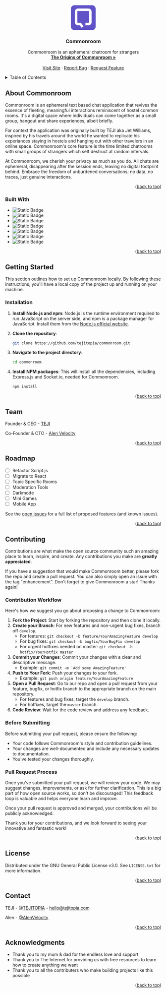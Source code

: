 <a name="readme-top"></a>

<!-- HELLO! -->

<!-- PROJECT SHIELDS -->
<!--
*** I'm using markdown "reference style" links for readability.
*** Reference links are enclosed in brackets [ ] instead of parentheses ( ).
*** See the bottom of this document for the declaration of the reference variables
*** for contributors-url, forks-url, etc. This is an optional, concise syntax you may use.
*** https://www.markdownguide.org/basic-syntax/#reference-style-links
-->

<!--
[![Contributors][contributors-shield]][contributors-url]
[![Forks][forks-shield]][forks-url]
[![Stargazers][stars-shield]][stars-url]
[![Issues][issues-shield]][issues-url]
[![MIT License][license-shield]][license-url]
[![LinkedIn][linkedin-shield]][linkedin-url]

Add in shields once we have contributers and users using Commonroom
>

<!-- PROJECT LOGO -->
<br />
<div align="center">
  <a href="https://github.com/tejitopia/commonroom">
    <img src="public/images/logo.png" alt="Logo" width="80" height="80">
  </a>

<h3 align="center">Commonroom</h3>

  <p align="center">
    Commonroom is an ephemeral chatroom for strangers
    <br />
    <a href="https://www.youtube.com/watch?v=HwTS8wVv7iE"><strong>The Origins of Commonroom »</strong></a>
    <br />
    <br />
    <a href="https://commonroom.chat">Visit Site</a>
    ·
    <a href="https://github.com/tejitopia/commonroom/issues/new">Report Bug</a>
    ·
    <a href="https://github.com/tejitopia/commonroom/issues/new">Request Feature</a>
  </p>
</div>

<!-- TABLE OF CONTENTS -->
<details>
  <summary>Table of Contents</summary>
  <ol>
    <li>
      <a href="#about-the-project">About Commonroom</a>
      <ul>
        <li><a href="#built-with">Built With</a></li>
      </ul>
    </li>
    <li>
      <a href="#getting-started">Getting Started</a>
      <ul>
        <li><a href="#installation">Installation</a></li>
      </ul>
    </li>
    <li><a href="#team">Team</a></li>
    <li><a href="#roadmap">Roadmap</a></li>
    <li><a href="#contributing">Contributing</a></li>
    <li><a href="#license">License</a></li>
    <li><a href="#contact">Contact</a></li>
    <li><a href="#acknowledgments">Acknowledgments</a></li>
  </ol>
</details>

<!-- ABOUT COMMONROOM -->

## About Commonroom

Commonroom is an ephemeral text based chat application that revives the essence of fleeting, meaningful interactions reminiscent of hostel common rooms. It's a digital space where individuals can come together as a small group, hangout and share experiences, albeit briefly.

For context the application was originally built by TEJI aka Jet Williams, inspired by his travels around the world he wanted to replicate his experiances staying in hostels and hanging out with other travelers in an online space. Commonroom's core feature is the time limited chatrooms with small groups of strangers which self destruct at random intervals.

At Commonroom, we cherish your privacy as much as you do. All chats are ephemeral, disappearing after the session ends, leaving no digital footprint behind. Embrace the freedom of unburdened conversations; no data, no traces, just genuine interactions.

<p align="right">(<a href="#readme-top">back to top</a>)</p>

### Built With

- ![Static Badge](https://img.shields.io/badge/HTML-6052C7?style=html)
- ![Static Badge](https://img.shields.io/badge/CSS-6052C7?style=html)
- ![Static Badge](https://img.shields.io/badge/JavaScript-6052C7?style=html)
- ![Static Badge](https://img.shields.io/badge/Node.js-6052C7?style=html)
- ![Static Badge](https://img.shields.io/badge/Express.js-6052C7?style=html)
- ![Static Badge](https://img.shields.io/badge/Socket.io-6052C7?style=html)
- ![Static Badge](https://img.shields.io/badge/Heroku-6052C7?style=html)

<p align="right">(<a href="#readme-top">back to top</a>)</p>

<!-- GETTING STARTED -->

## Getting Started

This section outlines how to set up Commonroom locally. By following these instructions, you'll have a local copy of the project up and running on your machine.

### Installation

1. **Install Node.js and npm**: Node.js is the runtime environment required to run JavaScript on the server side, and npm is a package manager for JavaScript. Install them from the [Node.js official website](https://nodejs.org/).

2. **Clone the repository**:

   ```sh
   git clone https://github.com/tejitopia/commonroom.git
   ```

3. **Navigate to the project directory**:

   ```sh
   cd commonroom
   ```

4. **Install NPM packages**: This will install all the dependencies, including Express.js and Socket.io, needed for Commonroom.

   ```sh
   npm install
   ```

<p align="right">(<a href="#readme-top">back to top</a>)</p>

<!-- USAGE EXAMPLES -->

<!-- LEAVING IN HERE INCASE WE WANT TO ADD
## Usage

Use this space to show useful examples of how a project can be used. Additional screenshots, code examples and demos work well in this space. You may also link to more resources.

_For more examples, please refer to the [Documentation](https://example.com)_

<p align="right">(<a href="#readme-top">back to top</a>)</p>

-->

<!-- TEAM -->

## Team

Founder & CEO - [TEJI](https://teji.io)

Co-Founder & CTO - [Alen Velocity](https://github.com/AlenVelocity)

<p align="right">(<a href="#readme-top">back to top</a>)</p>

<!-- ROADMAP -->

## Roadmap

- [ ] Refactor Script.js
- [ ] Migrate to React
- [ ] Topic Specific Rooms
- [ ] Moderation Tools
- [ ] Darkmode
- [ ] Mini Games
- [ ] Mobile App

See the [open issues](https://github.com/tejitopia/commonroom/issues) for a full list of proposed features (and known issues).

<p align="right">(<a href="#readme-top">back to top</a>)</p>

<!-- CONTRIBUTING -->

## Contributing

Contributions are what make the open source community such an amazing place to learn, inspire, and create. Any contributions you make are **greatly appreciated**.

If you have a suggestion that would make Commonroom better, please fork the repo and create a pull request. You can also simply open an issue with the tag "enhancement".
Don't forget to give Commonroom a star! Thanks again!

### Contribution Workflow

Here's how we suggest you go about proposing a change to Commonroom:

1. **Fork the Project**: Start by forking the repository and then clone it locally.
2. **Create your Branch**: For new features and non-urgent bug fixes, branch off `develop`.
   - For features: `git checkout -b feature/YourAmazingFeature develop`
   - For bug fixes: `git checkout -b bugfix/YourBugFix develop`
   - For urgent hotfixes needed on master: `git checkout -b hotfix/YourHotfix master`
3. **Commit your Changes**: Commit your changes with a clear and descriptive message.
   - Example: `git commit -m 'Add some AmazingFeature'`
4. **Push to Your Fork**: Push your changes to your fork.
   - Example: `git push origin feature/YourAmazingFeature`
5. **Open a Pull Request**: Go to our repo and open a pull request from your feature, bugfix, or hotfix branch to the appropriate branch on the main repository.
   - For features and bug fixes, target the `develop` branch.
   - For hotfixes, target the `master` branch.
6. **Code Review**: Wait for the code review and address any feedback.

### Before Submitting

Before submitting your pull request, please ensure the following:

- Your code follows Commonroom's style and contribution guidelines.
- Your changes are well-documented and include any necessary updates to documentation.
- You've tested your changes thoroughly.

### Pull Request Process

Once you've submitted your pull request, we will review your code. We may suggest changes, improvements, or ask for further clarification. This is a big part of how open source works, so don't be discouraged! This feedback loop is valuable and helps everyone learn and improve.

Once your pull request is approved and merged, your contributions will be publicly acknowledged.

Thank you for your contributions, and we look forward to seeing your innovative and fantastic work!

<p align="right">(<a href="#readme-top">back to top</a>)</p>

<!-- LICENSE -->

## License

Distributed under the GNU General Public License v3.0. See `LICENSE.txt` for more information.

<p align="right">(<a href="#readme-top">back to top</a>)</p>

<!-- CONTACT -->

## Contact

TEJI - [@TEJITOPIA](https://x.com/tejitopia) - hello@tejitopia.com

Alen - [@AlenVelocity](https://x.com/alenvelocity)

<p align="right">(<a href="#readme-top">back to top</a>)</p>

<!-- ACKNOWLEDGMENTS -->

## Acknowledgments

- Thank you to my mum & dad for the endless love and support
- Thank you to The Internet for providing us with free resources to learn how to create anything we want
- Thank you to all the contributers who make building projects like this possible

<p align="right">(<a href="#readme-top">back to top</a>)</p>

<!-- MARKDOWN LINKS & IMAGES -->
<!-- https://www.markdownguide.org/basic-syntax/#reference-style-links -->

<!--

[contributors-shield]: https://img.shields.io/github/contributors/github_username/repo_name.svg?style=for-the-badge
[contributors-url]: https://github.com/github_username/repo_name/graphs/contributors
[forks-shield]: https://img.shields.io/github/forks/github_username/repo_name.svg?style=for-the-badge
[forks-url]: https://github.com/github_username/repo_name/network/members
[stars-shield]: https://img.shields.io/github/stars/github_username/repo_name.svg?style=for-the-badge
[stars-url]: https://github.com/github_username/repo_name/stargazers
[issues-shield]: https://img.shields.io/github/issues/github_username/repo_name.svg?style=for-the-badge
[issues-url]: https://github.com/github_username/repo_name/issues
[license-shield]: https://img.shields.io/github/license/github_username/repo_name.svg?style=for-the-badge
[license-url]: https://github.com/github_username/repo_name/blob/master/LICENSE.txt
[linkedin-shield]: https://img.shields.io/badge/-LinkedIn-black.svg?style=for-the-badge&logo=linkedin&colorB=555
[linkedin-url]: https://linkedin.com/in/linkedin_username
[product-screenshot]: images/screenshot.png

-->

<!-- ABOUT THIS README.MD -->
<!--
I used Best-README-Template by vi-dev0 to help write Commonroom's README.
You can checkout the template here: https://github.com/othneildrew/Best-README-Template/tree/master
-->
